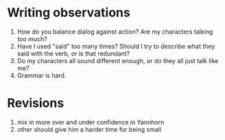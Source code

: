 Writing observations
====================

1. How do you balance dialog against action? Are my characters talking too much?
2. Have I used "said" too many times? Should I try to describe what they said with the verb, or is that redundant?
3. Do my characters all sound different enough, or do they all just talk like me?
4. Grammar is hard.


Revisions
====================
1. mix in more over and under confidence in Yannhorn
2. other should give him a harder time for being small